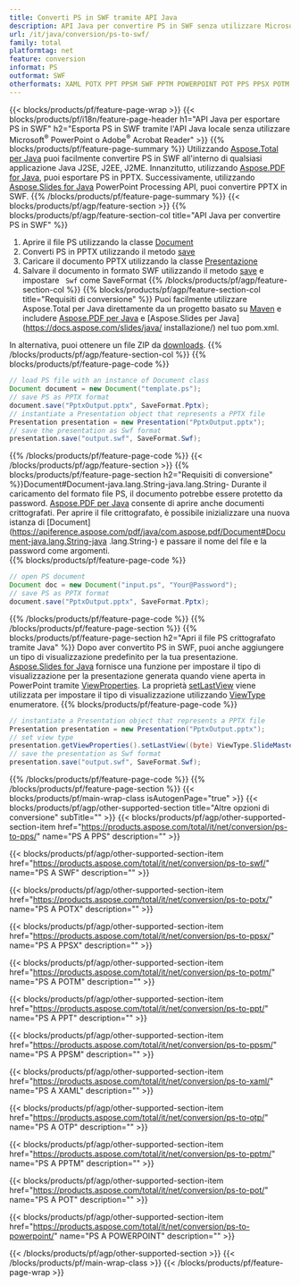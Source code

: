 ```yaml
---
title: Converti PS in SWF tramite API Java
description: API Java per convertire PS in SWF senza utilizzare Microsoft Word
url: /it/java/conversion/ps-to-swf/
family: total
platformtag: net
feature: conversion
informat: PS
outformat: SWF
otherformats: XAML POTX PPT PPSM SWF PPTM POWERPOINT POT PPS PPSX POTM OTP
---
```

{{< blocks/products/pf/feature-page-wrap >}}
{{< blocks/products/pf/i18n/feature-page-header h1="API Java per esportare PS in SWF" h2="Esporta PS in SWF tramite l'API Java locale senza utilizzare Microsoft<sup>&reg;</sup> PowerPoint o Adobe<sup>&reg;</sup> Acrobat Reader" >}}
{{% blocks/products/pf/feature-page-summary %}}
Utilizzando [Aspose.Total per Java](https://products.aspose.com/total/java/) puoi facilmente convertire PS in SWF all'interno di qualsiasi applicazione Java J2SE, J2EE, J2ME. Innanzitutto, utilizzando [Aspose.PDF for Java](https://products.aspose.com/pdf/java/), puoi esportare PS in PPTX. Successivamente, utilizzando [Aspose.Slides for Java](https://products.aspose.com/slides/java/) PowerPoint Processing API, puoi convertire PPTX in SWF.
{{% /blocks/products/pf/feature-page-summary  %}}
{{< blocks/products/pf/agp/feature-section >}}
{{% blocks/products/pf/agp/feature-section-col title="API Java per convertire PS in SWF" %}}
1. Aprire il file PS utilizzando la classe [Document](https://apiference.aspose.com/pdf/java/com.aspose.pdf/Document)
2. Converti PS in PPTX utilizzando il metodo [save](https://apiference.aspose.com/pdf/java/com.aspose.pdf/Document#save-java.lang.String-int-)
3. Caricare il documento PPTX utilizzando la classe [Presentazione](https://apiference.aspose.com/slides/java/com.aspose.slides/Presentation)
4. Salvare il documento in formato SWF utilizzando il metodo [save](https://apiference.aspose.com/slides/java/com.aspose.slides/Presentation#save-java.lang.String-int-) e impostare ` Swf` come SaveFormat
{{% /blocks/products/pf/agp/feature-section-col %}}
{{% blocks/products/pf/agp/feature-section-col title="Requisiti di conversione" %}}
Puoi facilmente utilizzare Aspose.Total per Java direttamente da un progetto basato su [Maven](https://repository.aspose.com/webapp/#/artifacts/browse/tree/General/repo/com/aspose/aspose-total) e includere [Aspose.PDF per Java](https://docs.aspose.com/pdf/java/installation/) e [Aspose.Slides per Java](https://docs.aspose.com/slides/java/ installazione/) nel tuo pom.xml.

In alternativa, puoi ottenere un file ZIP da [downloads](https://downloads.aspose.com/total/java).
{{% /blocks/products/pf/agp/feature-section-col %}}
{{% blocks/products/pf/feature-page-code %}}

```java
// load PS file with an instance of Document class
Document document = new Document("template.ps");
// save PS as PPTX format 
document.save("PptxOutput.pptx", SaveFormat.Pptx); 
// instantiate a Presentation object that represents a PPTX file
Presentation presentation = new Presentation("PptxOutput.pptx");
// save the presentation as Swf format
presentation.save("output.swf", SaveFormat.Swf);   
```

{{% /blocks/products/pf/feature-page-code %}}
{{< /blocks/products/pf/agp/feature-section >}}
{{% blocks/products/pf/feature-page-section  h2="Requisiti di conversione" %}}Document#Document-java.lang.String-java.lang.String-
Durante il caricamento del formato file PS, il documento potrebbe essere protetto da password. [Aspose.PDF per Java](https://products.aspose.com/pdf/java/) consente di aprire anche documenti crittografati. Per aprire il file crittografato, è possibile inizializzare una nuova istanza di [Document](https://apiference.aspose.com/pdf/java/com.aspose.pdf/Document#Document-java.lang.String-java .lang.String-) e passare il nome del file e la password come argomenti.  
{{% blocks/products/pf/feature-page-code %}}

```java
// open PS document
Document doc = new Document("input.ps", "Your@Password");
// save PS as PPTX format 
document.save("PptxOutput.pptx", SaveFormat.Pptx); 

```

{{% /blocks/products/pf/feature-page-code  %}}
{{% /blocks/products/pf/feature-page-section %}}
{{% blocks/products/pf/feature-page-section  h2="Apri il file PS crittografato tramite Java" %}}
Dopo aver convertito PS in SWF, puoi anche aggiungere un tipo di visualizzazione predefinito per la tua presentazione. [Aspose.Slides for Java](https://products.aspose.com/slides/java/) fornisce una funzione per impostare il tipo di visualizzazione per la presentazione generata quando viene aperta in PowerPoint tramite [ViewProperties](https://apiference.aspose.com/slides/java/com.aspose.slides/ViewProperties). La proprietà [setLastView](https://apiference.aspose.com/slides/java/com.aspose.slides/ViewProperties#setLastView-int-) viene utilizzata per impostare il tipo di visualizzazione utilizzando [ViewType](https://apireference.aspose.com/slides/java/com.aspose.slides/ViewType) enumeratore. 
{{% blocks/products/pf/feature-page-code %}}

```java
// instantiate a Presentation object that represents a PPTX file
Presentation presentation = new Presentation("PptxOutput.pptx");
// set view type
presentation.getViewProperties().setLastView((byte) ViewType.SlideMasterView);
// save the presentation as Swf format
presentation.save("output.swf", SaveFormat.Swf);    
```

{{% /blocks/products/pf/feature-page-code  %}}
{{% /blocks/products/pf/feature-page-section %}}
{{< blocks/products/pf/main-wrap-class isAutogenPage="true" >}}
{{< blocks/products/pf/agp/other-supported-section title="Altre opzioni di conversione" subTitle="" >}}
{{< blocks/products/pf/agp/other-supported-section-item href="https://products.aspose.com/total/it/net/conversion/ps-to-pps/" name="PS A PPS" description="" >}}

{{< blocks/products/pf/agp/other-supported-section-item href="https://products.aspose.com/total/it/net/conversion/ps-to-swf/" name="PS A SWF" description="" >}}

{{< blocks/products/pf/agp/other-supported-section-item href="https://products.aspose.com/total/it/net/conversion/ps-to-potx/" name="PS A POTX" description="" >}}

{{< blocks/products/pf/agp/other-supported-section-item href="https://products.aspose.com/total/it/net/conversion/ps-to-ppsx/" name="PS A PPSX" description="" >}}

{{< blocks/products/pf/agp/other-supported-section-item href="https://products.aspose.com/total/it/net/conversion/ps-to-potm/" name="PS A POTM" description="" >}}

{{< blocks/products/pf/agp/other-supported-section-item href="https://products.aspose.com/total/it/net/conversion/ps-to-ppt/" name="PS A PPT" description="" >}}

{{< blocks/products/pf/agp/other-supported-section-item href="https://products.aspose.com/total/it/net/conversion/ps-to-ppsm/" name="PS A PPSM" description="" >}}

{{< blocks/products/pf/agp/other-supported-section-item href="https://products.aspose.com/total/it/net/conversion/ps-to-xaml/" name="PS A XAML" description="" >}}

{{< blocks/products/pf/agp/other-supported-section-item href="https://products.aspose.com/total/it/net/conversion/ps-to-otp/" name="PS A OTP" description="" >}}

{{< blocks/products/pf/agp/other-supported-section-item href="https://products.aspose.com/total/it/net/conversion/ps-to-pptm/" name="PS A PPTM" description="" >}}

{{< blocks/products/pf/agp/other-supported-section-item href="https://products.aspose.com/total/it/net/conversion/ps-to-pot/" name="PS A POT" description="" >}}

{{< blocks/products/pf/agp/other-supported-section-item href="https://products.aspose.com/total/it/net/conversion/ps-to-powerpoint/" name="PS A POWERPOINT" description="" >}}


{{< /blocks/products/pf/agp/other-supported-section >}}
{{< /blocks/products/pf/main-wrap-class >}}
{{< /blocks/products/pf/feature-page-wrap >}}